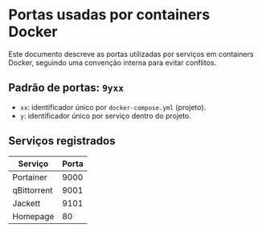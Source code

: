 # Portas usadas por containers Docker

Este documento descreve as portas utilizadas por serviços em containers Docker, seguindo uma convenção interna para evitar conflitos.

## Padrão de portas: `9yxx`

- `xx`: identificador único por `docker-compose.yml` (projeto).
- `y`: identificador único por serviço dentro do projeto.

## Serviços registrados

| **Serviço**   | **Porta** |
|---------------|-----------|
| Portainer     | 9000      |
| qBittorrent   | 9001      |
| Jackett       | 9101      |
| Homepage      | 80        |
